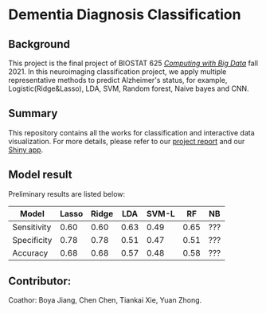 # Dementia Diagnosis Classification

## Background
This project is the final project of BIOSTAT 625 [_Computing with Big Data_](https://sph.umich.edu/academics/courses/course.php?courseID=BIOSTAT625) fall 2021. 
In this neuroimaging classification project, we apply multiple representative methods to predict Alzheimer's status, for example, Logistic(Ridge&Lasso), LDA, SVM, Random forest, Naive bayes and CNN.

## Summary
This repository contains all the works for classification and interactive data visualization. For more details, please refer to our [project report](https://github.com/y1zhong/625OASIS/blob/main/Biostat625_Final.pdf) and our [Shiny app](https://github.com/y1zhong/625OASIS/blob/main/shiny/app.R).

## Model result
Preliminary results are listed below:

|  Model   | Lasso  | Ridge | LDA | SVM-L | RF | NB |
|  ----  | ----  | ---- | ---- | ---- | ---- | ---- |
| Sensitivity  | 0.60 | 0.60 | 0.63 | 0.49 | 0.65 | ??? |
| Specificity  | 0.78 | 0.78 | 0.51 | 0.47 | 0.51 | ??? |
| Accuracy  | 0.68 | 0.68 | 0.57 | 0.48 | 0.58 | ??? |


## Contributor:
Coathor: Boya Jiang, Chen Chen, Tiankai Xie, Yuan Zhong.

